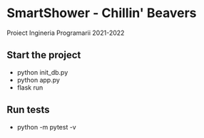 # SmartShower - Chillin' Beavers
Proiect Ingineria Programarii 2021-2022

## Start the project
- python init_db.py
- python app.py
- flask run

## Run tests
- python -m pytest -v